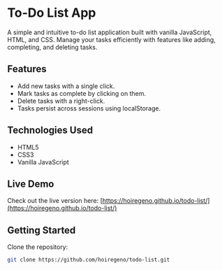 # To-Do List App

A simple and intuitive to-do list application built with vanilla JavaScript, HTML, and CSS. Manage your tasks efficiently with features like adding, completing, and deleting tasks.

## Features

- Add new tasks with a single click.
- Mark tasks as complete by clicking on them.
- Delete tasks with a right-click.
- Tasks persist across sessions using localStorage.

## Technologies Used

- HTML5
- CSS3
- Vanilla JavaScript

## Live Demo

Check out the live version here: [https://hoiregeno.github.io/todo-list/](https://hoiregeno.github.io/todo-list/)

## Getting Started

Clone the repository:

```bash
git clone https://github.com/hoiregeno/todo-list.git
